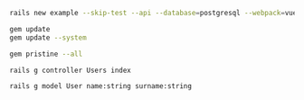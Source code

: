 ```bash
rails new example --skip-test --api --database=postgresql --webpack=vue
```

```bash
gem update
gem update --system

gem pristine --all
```

```bash
rails g controller Users index

rails g model User name:string surname:string 
```
